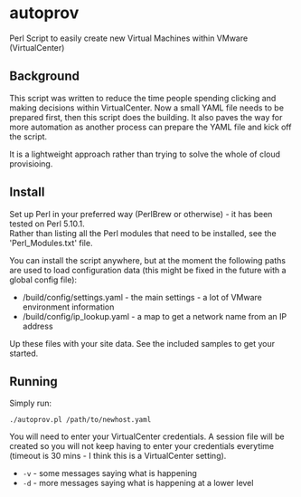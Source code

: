# autoprov
Perl Script to easily create new Virtual Machines within VMware (VirtualCenter)

## Background
This script was written to reduce the time people spending clicking and making decisions
 within VirtualCenter.  Now a small YAML file needs to be prepared first, then this script 
does the building.  It also paves the way for more automation as another process can prepare 
the YAML file and kick off the script.

It is a lightweight approach rather than trying to solve the whole of cloud provisioing.

## Install
Set up Perl in your preferred way (PerlBrew or otherwise) - it has been tested on Perl 5.10.1.  
Rather than listing all the Perl modules that need to be installed, see the 'Perl_Modules.txt'
 file.

You can install the script anywhere, but at the moment the following paths are used to load 
configuration data (this might be fixed in the future with a global config file):
* /build/config/settings.yaml - the main settings - a lot of VMware environment information
* /build/config/ip_lookup.yaml - a map to get a network name from an IP address

Up these files with your site data.  See the included samples to get your started.

## Running
Simply run:

  ```./autoprov.pl /path/to/newhost.yaml```

You will need to enter your VirtualCenter credentials.  A session file will be created so you will not keep having to enter your credentials everytime (timeout is 30 mins - I think this is a VirtualCenter setting).

* ```-v``` - some messages saying what is happening
* ```-d``` - more messages saying what is happening at a lower level

